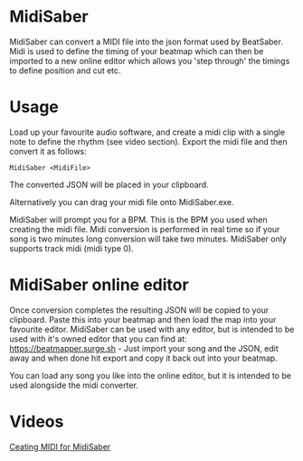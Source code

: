 # MidiSaber
MidiSaber can convert a MIDI file into the json format used by BeatSaber. Midi is used to define the timing of your beatmap which can then be imported to a new online editor which allows you 'step through' the timings to define position and cut etc.

# Usage
Load up your favourite audio software, and create a midi clip with a single note to define the rhythm (see video section). Export the midi file and then convert it as follows:
```
MidiSaber <MidiFile>
```
The converted JSON will be placed in your clipboard.

Alternatively you can drag your midi file onto MidiSaber.exe.

MidiSaber will prompt you for a BPM. This is the BPM you used when creating the midi file. Midi conversion is performed in real time so if your song is two minutes long conversion will take two minutes. MidiSaber only supports track midi (midi type 0).

# MidiSaber online editor
Once conversion completes the resulting JSON will be copied to your clipboard. Paste this into your beatmap and then load the map into your favourite editor.
MidiSaber can be used with any editor, but is intended to be used with it's owned editor that you can find at:
https://beatmapper.surge.sh - Just import your song and the JSON, edit away and when done hit export and copy it back out into your beatmap.

You can load any song you like into the online editor, but it is intended to be used alongside the midi converter.

# Videos
[Ceating MIDI for MidiSaber](https://www.youtube.com/watch?v=y1CPDLij8ys&feature=youtu.be)


